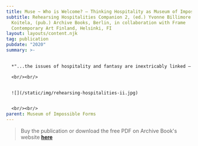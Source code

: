```yaml
---
title: Muse ~ Who is Welcome? – Thinking Hospitality as Museum of Impossible Forms
subtitle: Rehearsing Hospitalities Companion 2, (ed.) Yvonne Billimore and Jussi
  Koitela, (pub.) Archive Books, Berlin, in collaboration with Frame
  Contemporary Art Finland, Helsinki, FI
layout: layouts/content.njk
tag: publication
pubdate: "2020"
summary: >-
  

  *"...the issues of hospitality and fantasy are inextricably linked – the promise of equality has always been weighed against its counter mechanisms of right-wing populist politics, neoliberal capitalism, ethno-fanato-nationalism, and its older more virulent strains of memetic concepts, namely patriarchy, misogyny, cissexism and its pseudo-scientific offspring – race, class, and caste. A relationship between reason and unreason (fantasy) embedded within the late modern criticism has been the basis of articulation for a certain idea of the political, the community, the subject – a ‘Biopolitical’ agency, one that inherently above all and everything else is ‘able to’..."*

  <br/><br/>


  ![](/static/img/rehearsing-hospitalities-ii.jpg)


  <br/><br/>
parent: Museum of Impossible Forms
---
```

> Buy the publication or download the free PDF on Archive Book's website **[here](https://www.archivebooks.org/rehearsing-hospitalities-companion-2/)**